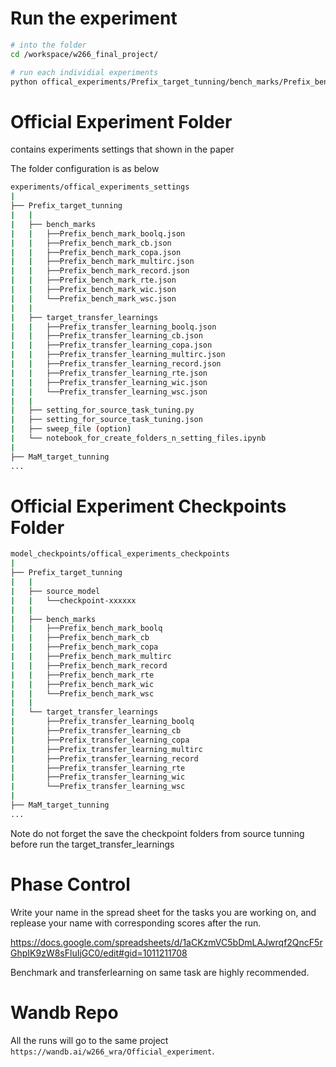 # Run the experiment

```bash
# into the folder
cd /workspace/w266_final_project/

# run each individial experiments
python offical_experiments/Prefix_target_tunning/bench_marks/Prefix_bench_marks_record.json
```


# Official Experiment Folder

contains experiments settings that shown in the paper

The folder configuration is as below

```bash
experiments/offical_experiments_settings
|   
├── Prefix_target_tunning
|   |
|   ├── bench_marks
|   |   ├──Prefix_bench_mark_boolq.json
|   |   ├──Prefix_bench_mark_cb.json
|   |   ├──Prefix_bench_mark_copa.json
|   |   ├──Prefix_bench_mark_multirc.json
|   |   ├──Prefix_bench_mark_record.json
|   |   ├──Prefix_bench_mark_rte.json
|   |   ├──Prefix_bench_mark_wic.json
|   |   └──Prefix_bench_mark_wsc.json
|   |
|   ├── target_transfer_learnings
|   |   ├──Prefix_transfer_learning_boolq.json
|   |   ├──Prefix_transfer_learning_cb.json
|   |   ├──Prefix_transfer_learning_copa.json
|   |   ├──Prefix_transfer_learning_multirc.json
|   |   ├──Prefix_transfer_learning_record.json
|   |   ├──Prefix_transfer_learning_rte.json
|   |   ├──Prefix_transfer_learning_wic.json
|   |   └──Prefix_transfer_learning_wsc.json
|   |
|   ├── setting_for_source_task_tuning.py
|   ├── setting_for_source_task_tuning.json
|   ├── sweep_file (option)
|   └── notebook_for_create_folders_n_setting_files.ipynb
|   
├── MaM_target_tunning
...
```

# Official Experiment Checkpoints Folder

```bash
model_checkpoints/offical_experiments_checkpoints
|   
├── Prefix_target_tunning
|   |
|   ├── source_model
|   |   └──checkpoint-xxxxxx
|   |
|   ├── bench_marks
|   |   ├──Prefix_bench_mark_boolq
|   |   ├──Prefix_bench_mark_cb
|   |   ├──Prefix_bench_mark_copa
|   |   ├──Prefix_bench_mark_multirc
|   |   ├──Prefix_bench_mark_record
|   |   ├──Prefix_bench_mark_rte
|   |   ├──Prefix_bench_mark_wic
|   |   └──Prefix_bench_mark_wsc
|   |
|   └── target_transfer_learnings
|       ├──Prefix_transfer_learning_boolq
|       ├──Prefix_transfer_learning_cb
|       ├──Prefix_transfer_learning_copa
|       ├──Prefix_transfer_learning_multirc
|       ├──Prefix_transfer_learning_record
|       ├──Prefix_transfer_learning_rte
|       ├──Prefix_transfer_learning_wic
|       └──Prefix_transfer_learning_wsc
|   
├── MaM_target_tunning
...
```

Note do not forget the save the checkpoint folders from source tunning before run the target_transfer_learnings

# Phase Control

Write your name in the spread sheet for the tasks you are working on, and replease your name with corresponding scores after the run.

https://docs.google.com/spreadsheets/d/1aCKzmVC5bDmLAJwrqf2QncF5rGhpIK9zW8sFluIjGC0/edit#gid=1011211708

Benchmark and transferlearning on same task are highly recommended.

# Wandb Repo

All the runs will go to the same project `https://wandb.ai/w266_wra/Official_experiment`.